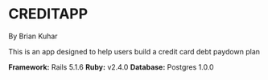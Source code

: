 # CREDITAPP
By Brian Kuhar

This is an app designed to help users build a credit card debt paydown plan

**Framework:** Rails 5.1.6
**Ruby:** v2.4.0
**Database:** Postgres 1.0.0